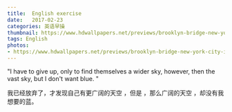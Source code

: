 ```yaml
---
title:  English exercise
date:   2017-02-23
categories: 英语早操
thumbnail: https://www.hdwallpapers.net/previews/brooklyn-bridge-new-york-city-in-black-and-white-667.jpg
tags: English
photos:
- https://www.hdwallpapers.net/previews/brooklyn-bridge-new-york-city-in-black-and-white-667.jpg
---
```


"I have to give up, only to find themselves a wider sky, however, then the vast sky, but I don't want blue. "
<p>我已经放弃了，才发现自己有更广阔的天空 ，但是 ，那么广阔的天空 ，却没有我想要的蓝。</p>
